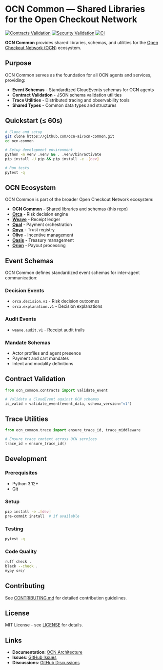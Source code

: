 # OCN Common — Shared Libraries for the Open Checkout Network

[![Contracts Validation](https://github.com/ocn-ai/ocn-common/actions/workflows/contracts.yml/badge.svg)](https://github.com/ocn-ai/ocn-common/actions/workflows/contracts.yml)
[![Security Validation](https://github.com/ocn-ai/ocn-common/actions/workflows/security.yml/badge.svg)](https://github.com/ocn-ai/ocn-common/actions/workflows/security.yml)
[![CI](https://github.com/ocn-ai/ocn-common/actions/workflows/ci.yml/badge.svg)](https://github.com/ocn-ai/ocn-common/actions/workflows/ci.yml)

**OCN Common** provides shared libraries, schemas, and utilities for the [Open Checkout Network (OCN)](https://github.com/ocn-ai/ocn-common) ecosystem.

## Purpose

OCN Common serves as the foundation for all OCN agents and services, providing:

- **Event Schemas** - Standardized CloudEvents schemas for OCN agents
- **Contract Validation** - JSON schema validation utilities
- **Trace Utilities** - Distributed tracing and observability tools
- **Shared Types** - Common data types and structures

## Quickstart (≤ 60s)

```bash
# Clone and setup
git clone https://github.com/ocn-ai/ocn-common.git
cd ocn-common

# Setup development environment
python -m venv .venv && . .venv/bin/activate
pip install -U pip && pip install -e .[dev]

# Run tests
pytest -q
```

## OCN Ecosystem

OCN Common is part of the broader Open Checkout Network ecosystem:

- **[OCN Common](https://github.com/ocn-ai/ocn-common)** - Shared libraries and schemas (this repo)
- **[Orca](https://github.com/ocn-ai/orca)** - Risk decision engine
- **[Weave](https://github.com/ocn-ai/weave)** - Receipt ledger
- **[Opal](https://github.com/ocn-ai/opal)** - Payment orchestration
- **[Onyx](https://github.com/ocn-ai/onyx)** - Trust registry
- **[Olive](https://github.com/ocn-ai/olive)** - Incentive management
- **[Oasis](https://github.com/ocn-ai/oasis)** - Treasury management
- **[Orion](https://github.com/ocn-ai/orion)** - Payout processing

## Event Schemas

OCN Common defines standardized event schemas for inter-agent communication:

### Decision Events
- `orca.decision.v1` - Risk decision outcomes
- `orca.explanation.v1` - Decision explanations

### Audit Events
- `weave.audit.v1` - Receipt audit trails

### Mandate Schemas
- Actor profiles and agent presence
- Payment and cart mandates
- Intent and modality definitions

## Contract Validation

```python
from ocn_common.contracts import validate_event

# Validate a CloudEvent against OCN schemas
is_valid = validate_event(event_data, schema_version="v1")
```

## Trace Utilities

```python
from ocn_common.trace import ensure_trace_id, trace_middleware

# Ensure trace context across OCN services
trace_id = ensure_trace_id()
```

## Development

### Prerequisites
- Python 3.12+
- Git

### Setup
```bash
pip install -e .[dev]
pre-commit install  # if available
```

### Testing
```bash
pytest -q
```

### Code Quality
```bash
ruff check .
black --check .
mypy src/
```

## Contributing

See [CONTRIBUTING.md](CONTRIBUTING.md) for detailed contribution guidelines.

## License

MIT License - see [LICENSE](LICENSE) for details.

## Links

- **Documentation**: [OCN Architecture](https://github.com/ocn-ai/ocn-common/docs)
- **Issues**: [GitHub Issues](https://github.com/ocn-ai/ocn-common/issues)
- **Discussions**: [GitHub Discussions](https://github.com/ocn-ai/ocn-common/discussions)
